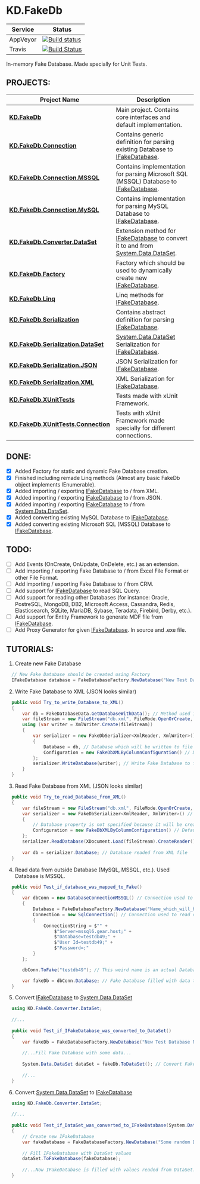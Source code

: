 # KD.FakeDb

| Service  | Status |
|----------|--------|
| AppVeyor | [![Build status](https://ci.appveyor.com/api/projects/status/github/Sejoslaw/KD.FakeDb?svg=true)](https://ci.appveyor.com/api/projects/status/github/Sejoslaw/KD.FakeDb?svg=true) |
| Travis   | [![Build Status](https://travis-ci.org/Sejoslaw/KD.FakeDb.svg?branch=master)](https://travis-ci.org/Sejoslaw/KD.FakeDb) |

In-memory Fake Database. Made specially for Unit Tests.

PROJECTS:
---

Project Name | Description
-------------|-------------
**[KD.FakeDb](KD.FakeDb)** | Main project. Contains core interfaces and default implementation.
**[KD.FakeDb.Connection](KD.FakeDb.Connection)** | Contains generic definition for parsing existing Database to [IFakeDatabase](https://github.com/Sejoslaw/KD.FakeDb/blob/master/KD.FakeDb/IFakeDatabase.cs).
**[KD.FakeDb.Connection.MSSQL](KD.FakeDb.Connection.MSSQL)** | Contains implementation for parsing Microsoft SQL (MSSQL) Database to [IFakeDatabase](https://github.com/Sejoslaw/KD.FakeDb/blob/master/KD.FakeDb/IFakeDatabase.cs).
**[KD.FakeDb.Connection.MySQL](KD.FakeDb.Connection.MySQL)** | Contains implementation for parsing MySQL Database to [IFakeDatabase](https://github.com/Sejoslaw/KD.FakeDb/blob/master/KD.FakeDb/IFakeDatabase.cs).
**[KD.FakeDb.Converter.DataSet](KD.FakeDb.Converter.DataSet)** | Extension method for [IFakeDatabase](https://github.com/Sejoslaw/KD.FakeDb/blob/master/KD.FakeDb/IFakeDatabase.cs) to convert it to and from [System.Data.DataSet](https://msdn.microsoft.com/en-us/library/system.data.dataset.aspx).
**[KD.FakeDb.Factory](KD.FakeDb.Factory)** | Factory which should be used to dynamically create new [IFakeDatabase](https://github.com/Sejoslaw/KD.FakeDb/blob/master/KD.FakeDb/IFakeDatabase.cs).
**[KD.FakeDb.Linq](KD.FakeDb.Linq)** | Linq methods for [IFakeDatabase](https://github.com/Sejoslaw/KD.FakeDb/blob/master/KD.FakeDb/IFakeDatabase.cs).
**[KD.FakeDb.Serialization](KD.FakeDb.Serialization)** | Contains abstract definition for parsing [IFakeDatabase](https://github.com/Sejoslaw/KD.FakeDb/blob/master/KD.FakeDb/IFakeDatabase.cs).
**[KD.FakeDb.Serialization.DataSet](KD.FakeDb.Serialization.DataSet)** | [System.Data.DataSet](https://msdn.microsoft.com/en-us/library/system.data.dataset.aspx) Serialization for [IFakeDatabase](https://github.com/Sejoslaw/KD.FakeDb/blob/master/KD.FakeDb/IFakeDatabase.cs).
**[KD.FakeDb.Serialization.JSON](KD.FakeDb.Serialization.JSON)** | JSON Serialization for [IFakeDatabase](https://github.com/Sejoslaw/KD.FakeDb/blob/master/KD.FakeDb/IFakeDatabase.cs).
**[KD.FakeDb.Serialization.XML](KD.FakeDb.Serialization.XML)** | XML Serialization for [IFakeDatabase](https://github.com/Sejoslaw/KD.FakeDb/blob/master/KD.FakeDb/IFakeDatabase.cs).
**[KD.FakeDb.XUnitTests](KD.FakeDb.XUnitTests)** | Tests made with xUnit Framework.
**[KD.FakeDb.XUnitTests.Connection](KD.FakeDb.XUnitTests.Connection)** | Tests with xUnit Framework made specially for different connections.


DONE:
---

- [X] Added Factory for static and dynamic Fake Database creation.
- [X] Finished including remade Linq methods (Almost any basic FakeDb object implements IEnumerable).
- [X] Added importing / exporting [IFakeDatabase](https://github.com/Sejoslaw/KD.FakeDb/blob/master/KD.FakeDb/IFakeDatabase.cs) to / from XML.
- [X] Added importing / exporting [IFakeDatabase](https://github.com/Sejoslaw/KD.FakeDb/blob/master/KD.FakeDb/IFakeDatabase.cs) to / from JSON.
- [X] Added importing / exporting [IFakeDatabase](https://github.com/Sejoslaw/KD.FakeDb/blob/master/KD.FakeDb/IFakeDatabase.cs) to / from [System.Data.DataSet](https://msdn.microsoft.com/en-us/library/system.data.dataset.aspx).
- [X] Added converting existing MySQL Database to [IFakeDatabase](https://github.com/Sejoslaw/KD.FakeDb/blob/master/KD.FakeDb/IFakeDatabase.cs).
- [X] Added converting existing Microsoft SQL (MSSQL) Database to [IFakeDatabase](https://github.com/Sejoslaw/KD.FakeDb/blob/master/KD.FakeDb/IFakeDatabase.cs).

TODO:
---

- [ ] Add Events (OnCreate, OnUpdate, OnDelete, etc.) as an extension.
- [ ] Add importing / exporting Fake Database to / from Excel File Format or other File Format.
- [ ] Add importing / exporting Fake Database to / from CRM.
- [ ] Add support for [IFakeDatabase](https://github.com/Sejoslaw/KD.FakeDb/blob/master/KD.FakeDb/IFakeDatabase.cs) to read SQL Query.
- [ ] Add support for reading other Databases (for instance: Oracle, PostreSQL, MongoDB, DB2, Microsoft Access, Cassandra, Redis, Elasticsearch, SQLite, MariaDB, Sybase, Teradata, Firebird, Derby, etc.).
- [ ] Add support for Entity Framework to generate MDF file from [IFakeDatabase](https://github.com/Sejoslaw/KD.FakeDb/blob/master/KD.FakeDb/IFakeDatabase.cs).
- [ ] Add Proxy Generator for given [IFakeDatabase](https://github.com/Sejoslaw/KD.FakeDb/blob/master/KD.FakeDb/IFakeDatabase.cs). In source and .exe file.

TUTORIALS:
---

1. Create new Fake Database
```csharp
  // New Fake Database should be created using Factory
  IFakeDatabase database = FakeDatabaseFactory.NewDatabase("New Test Database Name");
```

2. Write Fake Database to XML (JSON looks similar)
```csharp
  public void Try_to_write_Database_to_XML()
  {
      var db = FakeDatabaseData.GetDatabaseWithData(); // Method used in tests to create new Fake Database and fill it with random data.
      var fileStream = new FileStream("db.xml", FileMode.OpenOrCreate, FileAccess.ReadWrite, FileShare.ReadWrite);
      using (var writer = XmlWriter.Create(fileStream))
      {
          var serializer = new FakeDbSerializer<XmlReader, XmlWriter>() // Serializer with given Xml Parameters, used to read / write Fake Database
          {
              Database = db, // Database which will be written to file
              Configuration = new FakeDbXMLByColumnConfiguration() // Default configuration used to read / write Fake Database to / from XML File.
          };
          serializer.WriteDatabase(writer); // Write Fake Database to file
      }
  }
```

3. Read Fake Database from XML (JSON looks similar)
```csharp
  public void Try_to_read_Database_from_XML()
  {
      var fileStream = new FileStream("db.xml", FileMode.OpenOrCreate, FileAccess.ReadWrite, FileShare.ReadWrite);
      var serializer = new FakeDbSerializer<XmlReader, XmlWriter>() // Serializer with given Xml Parameters, used to read / write Fake Database
      {
          // Database property is not specified because it will be created dynamically
          Configuration = new FakeDbXMLByColumnConfiguration() // Default configuration used to read / write Fake Database to / from XML File.
      };
      serializer.ReadDatabase(XDocument.Load(fileStream).CreateReader()); // Reads Fake Database and save it in serializer property
      
      var db = serializer.Database; // Database readed from XML file
  }
```

4. Read data from outside Database (MySQL, MSSQL, etc.). Used Database is MSSQL.
```csharp
  public void Test_if_database_was_mapped_to_Fake()
  {
      var dbConn = new DatabaseConnectionMSSQL() // Connection used to connect to MSSQL Database
      {
          Database = FakeDatabaseFactory.NewDatabase("Name_which_will_be_replaced_after_mapping"), // Fake Database must be given to Connector
          Connection = new SqlConnection() // Connection used to read data from Database
          {
              ConnectionString = $"" +
                  $"Server=mssql6.gear.host;" +
                  $"Database=testdb49;" +
                  $"User Id=testdb49;" +
                  $"Password=;"
          }
      };

      dbConn.ToFake("testdb49"); // This weird name is an actual Database Name. Database with this Name will be mapped to Connectors Fake Database.

      var fakeDb = dbConn.Database; // Fake Database filled with data taken from MSSQL Database.
  }
```

5. Convert [IFakeDatabase](https://github.com/Sejoslaw/KD.FakeDb/blob/master/KD.FakeDb/IFakeDatabase.cs) to [System.Data.DataSet](https://msdn.microsoft.com/en-us/library/system.data.dataset.aspx)
```csharp
  using KD.FakeDb.Converter.DataSet;
  
  //...
  
  public void Test_if_IFakeDatabase_was_converted_to_DataSet()
  {
      var fakeDb = FakeDatabaseFactory.NewDatabase("New Test Database Name"); // New Fake Database
      
      //...Fill Fake Database with some data...
      
      System.Data.DataSet dataSet = fakeDb.ToDataSet(); // Convert Fake Database to DataSet
      
      //...
  }
```

6. Convert [System.Data.DataSet](https://msdn.microsoft.com/en-us/library/system.data.dataset.aspx) to [IFakeDatabase](https://github.com/Sejoslaw/KD.FakeDb/blob/master/KD.FakeDb/IFakeDatabase.cs)
```csharp
  using KD.FakeDb.Converter.DataSet;
  
  //...
  
  public void Test_if_DataSet_was_converted_to_IFakeDatabase(System.Data.DataSet dataSet) // DataSet which will be converted to IFakeDatabase
  {
      // Create new IFakeDatabase
      var fakeDatabase = FakeDatabaseFactory.NewDatabase("Some random Database name that will be replaced after fill from DataSet.");
      
      // Fill IFakeDatabase with DataSet values
      dataSet.ToFakeDatabase(fakeDatabase);
      
      //...Now IFakeDatabase is filled with values readed from DataSet...
  }
```
